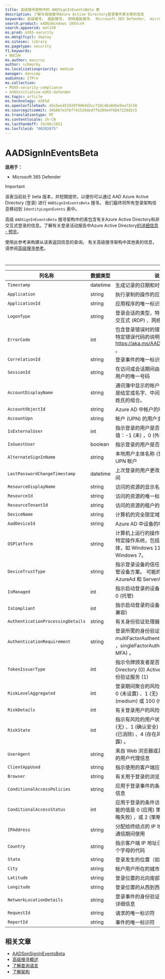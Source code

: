 ```yaml
---
title: 高级搜寻架构中的 AADSignInEventsBeta 表
description: 了解与高级搜寻Azure Active Directory登录事件表关联的信息
keywords: 高级搜寻， 威胁搜寻， 网络威胁搜寻， Microsoft 365 Defender， microsoft 365， m365， 搜索， 查询， 遥测， 架构参考， kusto， 表格， 列， 数据类型， 描述， 文件， IP 地址， 设备， 计算机， 用户， 帐户， 标识， AAD
search.product: eADQiWindows 10XVcnh
search.appverid: met150
ms.prod: m365-security
ms.mktglfcycl: deploy
ms.sitesec: library
ms.pagetype: security
f1.keywords:
- NOCSH
ms.author: maccruz
author: schmurky
ms.localizationpriority: medium
manager: dansimp
audience: ITPro
ms.collection:
- M365-security-compliance
- m365initiative-m365-defender
ms.topic: article
ms.technology: m365d
ms.openlocfilehash: d5e5ee451920f996dd3cc710cd6a0dbe9aaf3c50
ms.sourcegitcommit: d4b867e37bf741528ded7fb289e4f6847228d2c5
ms.translationtype: MT
ms.contentlocale: zh-CN
ms.lasthandoff: 10/06/2021
ms.locfileid: "60202675"
---
```

# <a name="aadsignineventsbeta"></a>AADSignInEventsBeta

**适用于：**

- Microsoft 365 Defender

> [!IMPORTANT]
> 该表当前处于 beta 版本，并短期提供，以便你可以通过 AAD Azure Active Directory (登录) 进行 `AADSignInEventsBeta` 搜寻。 我们最终将所有登录架构信息移动到 `IdentityLogonEvents` 表中。

高级 `AADSignInEventsBeta` 搜寻架构中的表包含有关Azure Active Directory和非交互式登录的信息。了解有关登录活动报告中Azure Active Directory[的详细信息 - 预览](/azure/active-directory/reports-monitoring/concept-all-sign-ins)。

使用此参考来构建从该表返回信息的查询。 有关高级搜寻架构中其他表的信息，请参阅[高级搜寻参考](/windows/security/threat-protection/microsoft-defender-atp/advanced-hunting-reference)。

<br>

****

|列名称|数据类型|说明|
|---|---|---|
|`Timestamp`|datetime|生成记录的日期和时间|
|`Application`|string|执行录制的操作的应用程序|
|`ApplicationId`|string|应用程序的唯一标识符|
|`LogonType`|string|登录会话的类型，特别是交互式、远程交互式 (RDP) 、网络、批处理和服务|
|`ErrorCode`|int|包含登录错误时的错误代码。 若要查找特定错误代码的说明，请访问 <https://aka.ms/AADsigninsErrorCodes> 。|
|`CorrelationId`|string|登录事件的唯一标识符|
|`SessionId`|string|在访问或会话期间由网站服务器分配给用户的唯一号码|
|`AccountDisplayName`|string|通讯簿中显示的帐户用户的名称。 通常是给定或名字、中间名首字母和姓氏或姓氏的组合。|
|`AccountObjectId`|string|Azure AD 中帐户的唯一标识符|
|`AccountUpn`|string|帐户 (UPN) 的用户主体名称|
|`IsExternalUser`|int|指示登录的用户是否位于外部。 可能的值：-1 (未) ，0 (外部) ，1 (外部) 。|
|`IsGuestUser`|boolean|指示登录的用户是否是租户中的来宾|
|`AlternateSignInName`|string|本地用户主体名称 (登录 Azure AD) UPN 帐户|
|`LastPasswordChangeTimestamp`|datetime|上次登录的用户更改其密码的日期和时间|
|`ResourceDisplayName`|string|访问的资源的显示名称|
|`ResourceId`|string|访问的资源的唯一标识符|
|`ResourceTenantId`|string|访问的资源的租户的唯一标识符|
|`DeviceName`|string|计算机的完全限定域名 (FQDN)|
|`AadDeviceId`|string|Azure AD 中设备的唯一标识符|
|`OSPlatform`|string|计算机上运行的操作系统平台。 这表示特定操作系统，包括同一系列中的变体，如 Windows 11、Windows 10和 Windows 7。|
|`DeviceTrustType`|string|指示登录设备的信任类型。 仅适用于托管设备方案。 可能的值是 Workplace、AzureAd 和 ServerAd。|
|`IsManaged`|int|指示启动登录的设备是否是托管设备 (1) 0 (托管) |
|`IsCompliant`|int|指示启动登录的设备是否符合 (1) 0 (不兼容) |
|`AuthenticationProcessingDetails`|string|有关身份验证处理器的详细信息|
|`AuthenticationRequirement`|string|登录所需的身份验证类型。 可能的值：multiFactorAuthentication (需要 MFA) ，singleFactorAuthentication (不需要 MFA) 。|
|`TokenIssuerType`|int|指示令牌颁发者是否Azure Active Directory (0) Active Directory 联合身份验证服务 (1) |
|`RiskLevelAggregated`|int|登录期间聚合的风险级别。 可能的值：0 (未设置) 、1 (无) 、10 (低) 、50 (medium) 或 100 (high) 。|
|`RiskDetails`|int|有关登录用户的风险状态的详细信息|
|`RiskState`|int|指示有风险的用户状态。 可能的值：0 (无) 、1 (确认安全) 、2 (已修复) 、3 (已消除) 、4 (存在风险) 或 5 (确认已泄露) 。|
|`UserAgent`|string|来自 Web 浏览器或其他客户端应用程序的用户代理信息|
|`ClientAppUsed`|string|指示使用的客户端应用|
|`Browser`|string|有关用于登录的浏览器版本的详细信息|
|`ConditionalAccessPolicies`|string|应用于登录事件的条件访问策略的详细信息|
|`ConditionalAccessStatus`|int|应用于登录的条件访问策略的状态。 可能的值是 0 (应用) 策略，1 (尝试应用策略失败) ，或 2 (策略未) 。|
|`IPAddress`|string|分配给终结点的 IP 地址，在相关的网络通信期间使用|
|`Country`|string|指示客户端 IP 地址已异地地理位置的两个字母的代码|
|`State`|string|登录发生的位置（如果可用）|
|`City`|string|帐户用户所在的城市|
|`Latitude`|string|登录位置的北向南部坐标|
|`Longitude`|string|登录位置的从西到西坐标|
|`NetworkLocationDetails`|string|登录事件的身份验证处理器的网络位置详细信息|
|`RequestId`|string|请求的唯一标识符|
|`ReportId`|string|事件的唯一标识符|

## <a name="related-articles"></a>相关文章

- [AADSpnSignInEventsBeta](./advanced-hunting-aadspnsignineventsbeta-table.md)
- [高级搜寻概述](/windows/security/threat-protection/microsoft-defender-atp/advanced-hunting-overview)
- [了解查询语言](/windows/security/threat-protection/microsoft-defender-atp/advanced-hunting-query-language)
- [了解架构](/windows/security/threat-protection/microsoft-defender-atp/advanced-hunting-schema-reference)
